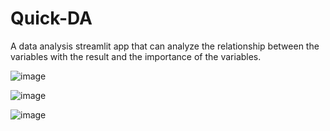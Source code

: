 # Quick-DA
A data analysis streamlit app that can analyze the relationship between the variables with the result and the importance of the variables.


![image](https://github.com/holowin/Quick-DA/assets/13112640/39dca5d9-4910-4a75-99f5-4a73b0c92eb2)

![image](https://github.com/holowin/Quick-DA/assets/13112640/1d75606a-9895-4323-aa07-7c94c77540d1)

![image](https://github.com/holowin/Quick-DA/assets/13112640/ce242096-6ee1-4e07-9697-db006c520a93)
